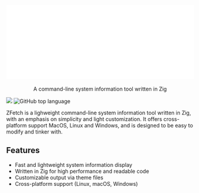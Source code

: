 <div align="center">
  <img src="readme-header.svg" width="800" height="200" alt="zfetch">
</div>
<p align="center">A command-line system information tool written in Zig</p>
<p align="center">

<a href="./LICENSE.md"><img src="https://img.shields.io/badge/license-MIT-blue.svg"></a>
<img alt="GitHub top language" src="https://img.shields.io/github/languages/top/williamhcarter/zfetch?logo=Zig&label=%20">
</p>



ZFetch is a lighweight command-line system information tool written in Zig, with an emphasis on simplicity and light customization. It offers cross-platform support MacOS, Linux and Windows, and is designed to be easy to modify and tinker with.

## Features

- Fast and lightweight system information display
- Written in Zig for high performance and readable code
- Customizable output via theme files
- Cross-platform support (Linux, macOS, Windows)
